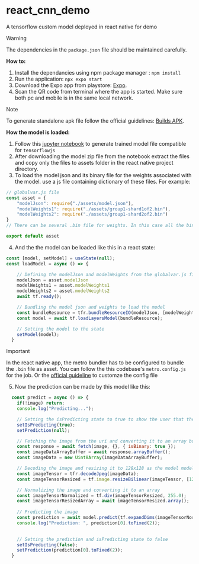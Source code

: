 # react_cnn_demo
A tensorflow custom model deployed in react native for demo

>[!WARNING]
>The dependencies in the `package.json` file should be maintained carefully.

**How to:**
1. Install the dependancies using npm package manager : `npm install`
2. Run the application: `npx expo start`
3. Download the Expo app from playstore: [Expo](https://play.google.com/store/apps/details?id=host.exp.exponent).
4. Scan the QR code from terminal where the app is started. Make sure both pc and mobile is in the same local network.

>[!NOTE]
>To generate standalone apk file follow the official guidelines: [Builds APK](https://docs.expo.dev/build-reference/apk/).


**How the model is loaded:**
1. Follow this [jupyter notebook](https://colab.research.google.com/drive/1npm_ibOYlPzfNP_BQ_iv8hz0wcT3SgE6?usp=sharing) to generate trained model file compatible for `tensorflowjs`
2. After downloading the model zip file from the notebook extract the files and copy only the files to assets folder in the react native project directory.
3. To load the model json and its binary file for the weights associated with the model. use a js file containing dictionary of these files. For example:
```javascript
// globalvar.js file
const asset = {
    "modelJson": require("./assets/model.json"),
    "modelWeights1": require("./assets/group1-shard1of2.bin"),
    "modelWeights2": require("./assets/group1-shard2of2.bin")
}
// There can be several .bin file for weights. In this case all the bin file should be in array in sequential order.

export default asset
```
4. And the the model can be loaded like this in a react state:
```javascript
const [model, setModel] = useState(null);
const loadModel = async () => {

    // Defining the modelJson and modelWeights from the globalvar.js file
    modelJson = asset.modelJson
    modelWeights1 = asset.modelWeights1
    modelWeights2 = asset.modelWeights2
    await tf.ready();

    // Bundling the model json and weights to load the model
    const bundleResource = tfr.bundleResourceIO(modelJson, [modelWeights1, modelWeights2]);
    const model = await tf.loadLayersModel(bundleResource);

    // Setting the model to the state
    setModel(model);
  }
```
>[!IMPORTANT]
> In the react native app, the metro bundler has to be configured to bundle the `.bin` file as asset. You can follow the this codebase's `metro.config.js` for the job.
> Or the [official guideline](https://facebook.github.io/metro/docs/configuration/) to customze the config file

5. Now the prediction can be made by this model like this:
```javascript
  const predict = async () => {
    if(!image) return;
    console.log("Predicting...");

    // Setting the isPredicting state to true to show the user that the model is predicting
    setIsPredicting(true);
    setPrediction(null);

    // Fetching the image from the uri and converting it to an array buffer
    const response = await fetch(image, {}, { isBinary: true });
    const imageDataArrayBuffer = await response.arrayBuffer();
    const imageData = new Uint8Array(imageDataArrayBuffer);

    // Decoding the image and resizing it to 128x128 as the model model was trained on 128x128 images
    const imageTensor = tfr.decodeJpeg(imageData);
    const imageTensorResized = tf.image.resizeBilinear(imageTensor, [128, 128]);

    // Normalizing the image and converting it to an array
    const imageTensorNormalized = tf.div(imageTensorResized, 255.0);
    const imageTensorResizedArray = await imageTensorResized.array();
    
    // Predicting the image
    const prediction = await model.predict(tf.expandDims(imageTensorNormalized, axis=0)).data();
    console.log("Prediction: ", prediction[0].toFixed(2));
    

    // Setting the prediction and isPredicting state to false
    setIsPredicting(false);
    setPrediction(prediction[0].toFixed(2));
  }
```
